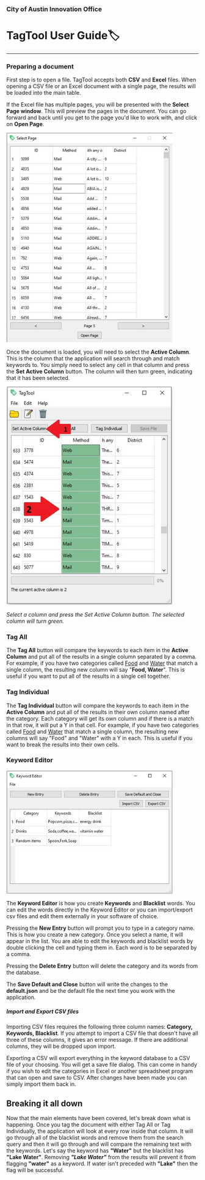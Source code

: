 ### City of Austin Innovation Office

# TagTool User Guide🏷️

---

### Preparing a document

First step is to open a file. TagTool accepts both **CSV** and **Excel** files. When opening a CSV file or an Excel document with a single page, the results will be loaded into the main table.

If the Excel file has multiple pages, you will be presented with the **Select Page window**. This will preview the pages in the document. You can go forward and back until you get to the page you'd like to work with, and click on **Open Page**.

<img title="" src="img\selectpage.jpg" alt="IMAGE" width="435">

Once the document is loaded, you will need to select the **Active Column**. This is the column that the application will search through and match keywords to. You simply need to select any cell in that column and press the **Set Active Column** button. The column will then turn green, indicating that it has been selected.

<img title="" src="img\activecolumn.jpg" alt="IMAGE" width="435">

*Select a column and press the Set Active Column button. The selected column will turn green.*

### Tag All

The **Tag All** button will compare the keywords to each item in the **Active Column** and put all of the results in a single column separated by a comma. For example, if you have two categories called <u>Food</u> and <u>Water</u> that match a single column, the resulting new column will say "**Food, Water**". This is useful if you want to put all of the results in a single cell together.

### Tag Individual

The **Tag Individual** button will compare the keywords to each item in the **Active Column** and put all of the results in their own column named after the category. Each category will get its own column and if there is a match in that row, it will put a Y in that cell. For example, if you have two categories called <u>Food</u> and <u>Water</u> that match a single column, the resulting new columns will say "Food" and "Water" with a Y in each. This is useful if you want to break the results into their own cells.

### Keyword Editor

<img title="" src="img\keywordeditor.jpg" alt="IMAGE" width="435">

The **Keyword Editor** is how you create **Keywords** and **Blacklist** words. You can edit the words directly in the Keyword Editor or you can import/export csv files and edit them externally in your software of choice.

Pressing the **New Entry** button will prompt you to type in a category name. This is how you create a new category. Once you select a name, it will appear in the list. You are able to edit the keywords and blacklist words by double clicking the cell and typing them in. Each word is to be separated by a comma. 

Pressing the **Delete Entry** button will delete the category and its words from the database.

The **Save Default and Close** button will write the changes to the **default.json** and be the default file the next time you work with the application.

##### Import and Export CSV files

Importing CSV files requires the following three column names: **Category, Keywords, Blacklist**. If you attempt to import a CSV file that doesn't have all three of these columns, it gives an error message. If there are additional columns, they will be dropped upon import.

Exporting a CSV will export everything in the keyword database to a CSV file of your choosing. You will get a save file dialog. This can come in handy if you wish to edit the categories in Excel or another spreadsheet program that can open and save to CSV. After changes have been made you can simply import them back in.

## Breaking it all down

Now that the main elements have been covered, let's break down what is happening. Once you tag the document with either Tag All or Tag Individually, the application will look at every row inside that column. It will go through all of the blacklist words and remove them from the search query and then it will go through and will compare the remaining text with the keywords. Let's say the keyword has **"Water"** but the blacklist has **"Lake Water"**. Removing ***"Lake Water"*** from the results will prevent it from flagging **"water"** as a keyword. If water isn't preceded with **"Lake"** then the flag will be successful.
